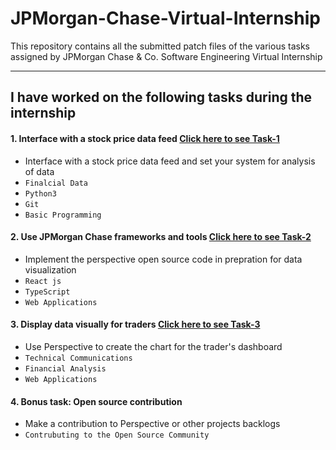 # JPMorgan-Chase-Virtual-Internship

This repository contains all the submitted patch files of the various tasks assigned by JPMorgan Chase & Co. Software Engineering Virtual Internship

---

## I have worked on the following tasks during the internship

#### 1. Interface with a stock price data feed [Click here to see Task-1](https://github.com/Aman22sharma/JPMorgan-Chase-Virtual-Internship/tree/master/JPMC-tech-task-1-PY3)

- Interface with a stock price data feed and set your system for analysis of data
- `Finalcial Data`
- `Python3`
- `Git`
- `Basic Programming`

#### 2. Use JPMorgan Chase frameworks and tools [Click here to see Task-2](https://github.com/Aman22sharma/JPMorgan-Chase-Virtual-Internship/tree/master/JPMC-tech-task-2-PY3)

- Implement the perspective open source code in prepration for data visualization
- `React js`
- `TypeScript`
- `Web Applications`

#### 3. Display data visually for traders [Click here to see Task-3](https://github.com/Aman22sharma/JPMorgan-Chase-Virtual-Internship/tree/master/JPMC-tech-task-3-PY3)

- Use Perspective to create the chart for the trader's dashboard
- `Technical Communications`
- `Financial Analysis`
- `Web Applications`

#### 4. Bonus task: Open source contribution

- Make a contribution to Perspective or other projects backlogs
- `Contrubuting to the Open Source Community`
